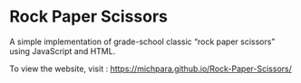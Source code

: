 # **Rock Paper Scissors**

A simple implementation of grade-school classic “rock paper scissors” using JavaScript and HTML.

To view the website, visit : https://michpara.github.io/Rock-Paper-Scissors/
